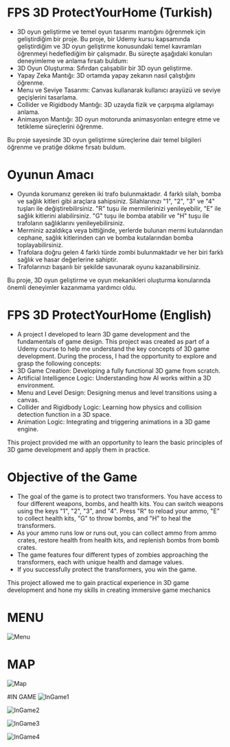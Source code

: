 # FPS 3D ProtectYourHome (Turkish)
- 3D oyun geliştirme ve temel oyun tasarımı mantığını öğrenmek için geliştirdiğim bir proje. 
 Bu proje, bir Udemy kursu kapsamında geliştirdiğim ve 3D oyun geliştirme konusundaki temel kavramları öğrenmeyi hedeflediğim bir çalışmadır. Bu süreçte aşağıdaki konuları deneyimleme ve anlama fırsatı buldum:  
- 3D Oyun Oluşturma: Sıfırdan çalışabilir bir 3D oyun geliştirme.  
- Yapay Zeka Mantığı: 3D ortamda yapay zekanın nasıl çalıştığını öğrenme.  
- Menu ve Seviye Tasarımı: Canvas kullanarak kullanıcı arayüzü ve seviye geçişlerini tasarlama.  
- Collider ve Rigidbody Mantığı: 3D uzayda fizik ve çarpışma algılamayı anlama.  
- Animasyon Mantığı: 3D oyun motorunda animasyonları entegre etme ve tetikleme süreçlerini öğrenme.  

Bu proje sayesinde 3D oyun geliştirme süreçlerine dair temel bilgileri öğrenme ve pratiğe dökme fırsatı buldum.

# Oyunun Amacı  
- Oyunda korumanız gereken iki trafo bulunmaktadır. 4 farklı silah, bomba ve sağlık kitleri gibi araçlara sahipsiniz. Silahlarınızı "1", "2", "3" ve "4" tuşları ile değiştirebilirsiniz. "R" tuşu ile mermilerinizi yenileyebilir, "E" ile sağlık kitlerini alabilirsiniz. "G" tuşu ile bomba atabilir ve "H" tuşu ile trafoların sağlıklarını yenileyebilirsiniz.  
- Merminiz azaldıkça veya bittiğinde, yerlerde bulunan mermi kutularından cephane, sağlık kitlerinden can ve bomba kutalarından bomba toplayabilirsiniz.  
- Trafolara doğru gelen 4 farklı türde zombi bulunmaktadır ve her biri farklı sağlık ve hasar değerlerine sahiptir.  
- Trafolarınızı başarılı bir şekilde savunarak oyunu kazanabilirsiniz.  

Bu proje, 3D oyun geliştirme ve oyun mekanikleri oluşturma konularında önemli deneyimler kazanmama yardımcı oldu.

# FPS 3D ProtectYourHome (English)
- A project I developed to learn 3D game development and the fundamentals of game design. 
This project was created as part of a Udemy course to help me understand the key concepts of 3D game development. During the process, I had the opportunity to explore and grasp the following concepts:  
- 3D Game Creation: Developing a fully functional 3D game from scratch.  
- Artificial Intelligence Logic: Understanding how AI works within a 3D environment.  
- Menu and Level Design: Designing menus and level transitions using a canvas.  
- Collider and Rigidbody Logic: Learning how physics and collision detection function in a 3D space.  
- Animation Logic: Integrating and triggering animations in a 3D game engine.  

This project provided me with an opportunity to learn the basic principles of 3D game development and apply them in practice.
# Objective of the Game  
- The goal of the game is to protect two transformers. You have access to four different weapons, bombs, and health kits. You can switch weapons using the keys "1", "2", "3", and "4". Press "R" to reload your ammo, "E" to collect health kits, "G" to throw bombs, and "H" to heal the transformers.  
- As your ammo runs low or runs out, you can collect ammo from ammo crates, restore health from health kits, and replenish bombs from bomb crates.  
- The game features four different types of zombies approaching the transformers, each with unique health and damage values.  
- If you successfully protect the transformers, you win the game.  

This project allowed me to gain practical experience in 3D game development and hone my skills in creating immersive game mechanics

# MENU
![Menu](https://github.com/user-attachments/assets/700e8d74-2e20-41dd-9006-b0dc3593b216)

# MAP
![Map](https://github.com/user-attachments/assets/e57bb991-0623-4fc7-be4c-52ae250db605)

#IN GAME
![InGame1](https://github.com/user-attachments/assets/8f1b0a86-15c8-4ee0-9239-e168efea9456)

![InGame2](https://github.com/user-attachments/assets/2e9d8954-c3c0-47d3-9023-bcd714af1ea6)

![InGame3](https://github.com/user-attachments/assets/5fe5d583-9873-4e05-9999-a4741a0dc2e0)

![InGame4](https://github.com/user-attachments/assets/caa06a7b-f806-4154-9eaf-3e5469865f6a)



